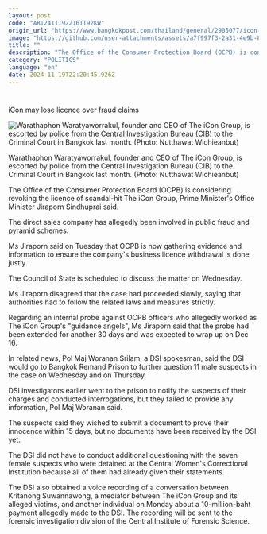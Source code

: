 ```yaml
---
layout: post
code: "ART2411192216TT92KW"
origin_url: "https://www.bangkokpost.com/thailand/general/2905077/icon-may-lose-licence-over-fraud-claims"
image: "https://github.com/user-attachments/assets/a7f997f3-2a31-4e9b-825d-29e826e28f07"
title: ""
description: "The Office of the Consumer Protection Board (OCPB) is considering revoking the licence of scandal-hit The iCon Group, Prime Minister"
category: "POLITICS"
language: "en"
date: 2024-11-19T22:20:45.926Z
---
```


# 

iCon may lose licence over fraud claims

![Warathaphon Waratyaworrakul, founder and CEO of The iCon Group, is escorted by police from the Central Investigation Bureau (CIB) to the Criminal Court in Bangkok last month. (Photo: Nutthawat Wichieanbut)](https://github.com/user-attachments/assets/32a9e648-75fe-45f4-a18d-41bc6fcaa5c6)

Warathaphon Waratyaworrakul, founder and CEO of The iCon Group, is escorted by police from the Central Investigation Bureau (CIB) to the Criminal Court in Bangkok last month. (Photo: Nutthawat Wichieanbut)

The Office of the Consumer Protection Board (OCPB) is considering revoking the licence of scandal-hit The iCon Group, Prime Minister's Office Minister Jiraporn Sindhuprai said.

The direct sales company has allegedly been involved in public fraud and pyramid schemes.

Ms Jiraporn said on Tuesday that OCPB is now gathering evidence and information to ensure the company's business licence withdrawal is done justly.

The Council of State is scheduled to discuss the matter on Wednesday.

Ms Jiraporn disagreed that the case had proceeded slowly, saying that authorities had to follow the related laws and measures strictly.

Regarding an internal probe against OCPB officers who allegedly worked as The iCon Group's "guidance angels", Ms Jiraporn said that the probe had been extended for another 30 days and was expected to wrap up on Dec 16.

In related news, Pol Maj Woranan Srilam, a DSI spokesman, said the DSI would go to Bangkok Remand Prison to further question 11 male suspects in the case on Wednesday and on Thursday.

DSI investigators earlier went to the prison to notify the suspects of their charges and conducted interrogations, but they failed to provide any information, Pol Maj Woranan said.

The suspects said they wished to submit a document to prove their innocence within 15 days, but no documents have been received by the DSI yet.

The DSI did not have to conduct additional questioning with the seven female suspects who were detained at the Central Women's Correctional Institution because all of them had already given their statements.

The DSI also obtained a voice recording of a conversation between Kritanong Suwannawong, a mediator between The iCon Group and its alleged victims, and another individual on Monday about a 10-million-baht payment allegedly made to the DSI. The recording will be sent to the forensic investigation division of the Central Institute of Forensic Science.